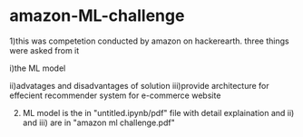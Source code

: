 # amazon-ML-challenge
1)this was competetion conducted by amazon on hackerearth. three things were asked from it 
<p>
 i)the ML model 
 </p>
 ii)advatages and disadvantages of solution
 iii)provide architecture for effecient recommender system for e-commerce website
 
 2) ML model is the in "untitled.ipynb/pdf" file with detail explaination and ii) and iii) are in "amazon ml challenge.pdf"
  
